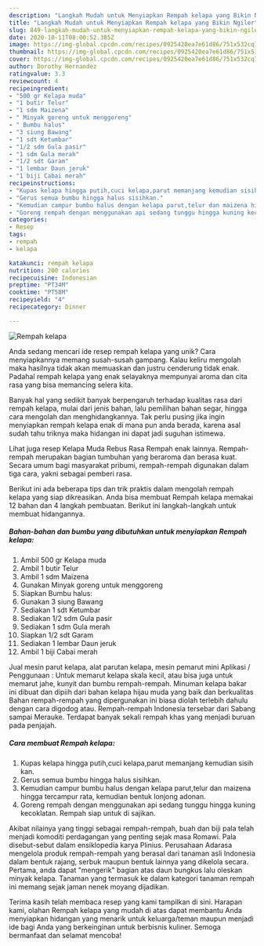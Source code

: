 ```yaml
---
description: "Langkah Mudah untuk Menyiapkan Rempah kelapa yang Bikin Ngiler"
title: "Langkah Mudah untuk Menyiapkan Rempah kelapa yang Bikin Ngiler"
slug: 849-langkah-mudah-untuk-menyiapkan-rempah-kelapa-yang-bikin-ngiler
date: 2020-10-11T08:00:52.385Z
image: https://img-global.cpcdn.com/recipes/0925420ea7e61d86/751x532cq70/rempah-kelapa-foto-resep-utama.jpg
thumbnail: https://img-global.cpcdn.com/recipes/0925420ea7e61d86/751x532cq70/rempah-kelapa-foto-resep-utama.jpg
cover: https://img-global.cpcdn.com/recipes/0925420ea7e61d86/751x532cq70/rempah-kelapa-foto-resep-utama.jpg
author: Dorothy Hernandez
ratingvalue: 3.3
reviewcount: 4
recipeingredient:
- "500 gr Kelapa muda"
- "1 butir Telur"
- "1 sdm Maizena"
- " Minyak goreng untuk menggoreng"
- " Bumbu halus"
- "3 siung Bawang"
- "1 sdt Ketumbar"
- "1/2 sdm Gula pasir"
- "1 sdm Gula merah"
- "1/2 sdt Garam"
- "1 lembar Daun jeruk"
- "1 biji Cabai merah"
recipeinstructions:
- "Kupas kelapa hingga putih,cuci kelapa,parut memanjang kemudian sisih kan."
- "Gerus semua bumbu hingga halus sisihkan."
- "Kemudian campur bumbu halus dengan kelapa parut,telur dan maizena hingga tercampur rata, kemudian bentuk lonjong adonan."
- "Goreng rempah dengan menggunakan api sedang tunggu hingga kuning kecoklatan. Rempah siap untuk di sajikan."
categories:
- Resep
tags:
- rempah
- kelapa

katakunci: rempah kelapa 
nutrition: 200 calories
recipecuisine: Indonesian
preptime: "PT34M"
cooktime: "PT58M"
recipeyield: "4"
recipecategory: Dinner

---
```



![Rempah kelapa](https://img-global.cpcdn.com/recipes/0925420ea7e61d86/751x532cq70/rempah-kelapa-foto-resep-utama.jpg)

Anda sedang mencari ide resep rempah kelapa yang unik? Cara menyiapkannya memang susah-susah gampang. Kalau keliru mengolah maka hasilnya tidak akan memuaskan dan justru cenderung tidak enak. Padahal rempah kelapa yang enak selayaknya mempunyai aroma dan cita rasa yang bisa memancing selera kita.

Banyak hal yang sedikit banyak berpengaruh terhadap kualitas rasa dari rempah kelapa, mulai dari jenis bahan, lalu pemilihan bahan segar, hingga cara mengolah dan menghidangkannya. Tak perlu pusing jika ingin menyiapkan rempah kelapa enak di mana pun anda berada, karena asal sudah tahu triknya maka hidangan ini dapat jadi suguhan istimewa.

Lihat juga resep Kelapa Muda Rebus Rasa Rempah enak lainnya. Rempah-rempah merupakan bagian tumbuhan yang beraroma dan berasa kuat. Secara umum bagi masyarakat pribumi, rempah-rempah digunakan dalam tiga cara, yakni sebagai pemberi rasa.


Berikut ini ada beberapa tips dan trik praktis dalam mengolah rempah kelapa yang siap dikreasikan. Anda bisa membuat Rempah kelapa memakai 12 bahan dan 4 langkah pembuatan. Berikut ini langkah-langkah untuk membuat hidangannya.

<!--inarticleads1-->

##### Bahan-bahan dan bumbu yang dibutuhkan untuk menyiapkan Rempah kelapa:

1. Ambil 500 gr Kelapa muda
1. Ambil 1 butir Telur
1. Ambil 1 sdm Maizena
1. Gunakan  Minyak goreng untuk menggoreng
1. Siapkan  Bumbu halus:
1. Gunakan 3 siung Bawang
1. Sediakan 1 sdt Ketumbar
1. Sediakan 1/2 sdm Gula pasir
1. Sediakan 1 sdm Gula merah
1. Siapkan 1/2 sdt Garam
1. Sediakan 1 lembar Daun jeruk
1. Ambil 1 biji Cabai merah


Jual mesin parut kelapa, alat parutan kelapa, mesin pemarut mini Aplikasi / Penggunaan : Untuk memarut kelapa skala kecil, atau bisa juga untuk memarut jahe, kunyit dan bumbu rempah-rempah. Minuman kelapa bakar ini dibuat dan dipiih dari bahan kelapa hijau muda yang baik dan berkualitas Bahan rempah-rempah yang dipergunakan ini biasa diolah terlebih dahulu dengan cara digodog atau. Rempah-rempah Indonesia tersebar dari Sabang sampai Merauke. Terdapat banyak sekali rempah khas yang menjadi buruan pada penjajah. 

<!--inarticleads2-->

##### Cara membuat Rempah kelapa:

1. Kupas kelapa hingga putih,cuci kelapa,parut memanjang kemudian sisih kan.
1. Gerus semua bumbu hingga halus sisihkan.
1. Kemudian campur bumbu halus dengan kelapa parut,telur dan maizena hingga tercampur rata, kemudian bentuk lonjong adonan.
1. Goreng rempah dengan menggunakan api sedang tunggu hingga kuning kecoklatan. Rempah siap untuk di sajikan.


Akibat nilainya yang tinggi sebagai rempah-rempah, buah dan biji pala telah menjadi komoditi perdagangan yang penting sejak masa Romawi. Pala disebut-sebut dalam ensiklopedia karya Plinius. Perusahaan Adarasa mengelola produk rempah-rempah yang berasal dari tanaman asli Indonesia dalam bentuk rajang, serbuk maupun bentuk lainnya yang dikelola secara. Pertama, anda dapat &#34;mengerik&#34; bagian atas daun bungkus lalu oleskan minyak kelapa. Tanaman yang termasuk ke dalam kategori tanaman rempah ini memang sejak jaman nenek moyang dijadikan. 

Terima kasih telah membaca resep yang kami tampilkan di sini. Harapan kami, olahan Rempah kelapa yang mudah di atas dapat membantu Anda menyiapkan hidangan yang menarik untuk keluarga/teman maupun menjadi ide bagi Anda yang berkeinginan untuk berbisnis kuliner. Semoga bermanfaat dan selamat mencoba!
